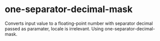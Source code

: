 # one-separator-decimal-mask
Converts input value to a floating-point number with separator decimal passed as paramater, locale is irrelevant. Using one-separator-decimal-mask.
